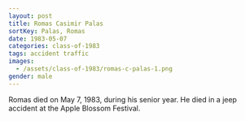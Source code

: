 ```yaml
---
layout: post
title: Romas Casimir Palas
sortKey: Palas, Romas
date: 1983-05-07
categories: class-of-1983
tags: accident traffic
images:
  - /assets/class-of-1983/romas-c-palas-1.png
gender: male
---
```

Romas died on May 7, 1983, during his senior year.  He died in a jeep accident at the Apple Blossom Festival.
